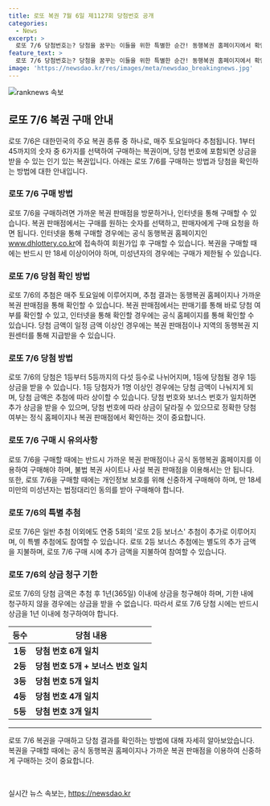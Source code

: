 ```yaml
---
title: 로또 복권 7월 6일 제1127회 당첨번호 공개
categories:
  - News
excerpt: >
  로또 7/6 당첨번호는? 당첨을 꿈꾸는 이들을 위한 특별한 순간! 동행복권 홈페이지에서 확인하세요. www.dhlottery.co.kr
feature_text: >
  로또 7/6 당첨번호는? 당첨을 꿈꾸는 이들을 위한 특별한 순간! 동행복권 홈페이지에서 확인하세요. www.dhlottery.co.kr
image: 'https://newsdao.kr/res/images/meta/newsdao_breakingnews.jpg'
---
```


<p><img src="https://newsdao.kr/res/images/meta/newsdao_breakingnews.jpg" alt="ranknews 속보" /></p>

<h2 data-ke-size="size26">로또 7/6 복권 구매 안내</h2>

<p data-ke-size="size16">로또 7/6은 대한민국의 주요 복권 종류 중 하나로, 매주 토요일마다 추첨됩니다. 1부터 45까지의 숫자 중 6가지를 선택하여 구매하는 복권이며, 당첨 번호에 포함되면 상금을 받을 수 있는 인기 있는 복권입니다. 아래는 로또 7/6를 구매하는 방법과 당첨을 확인하는 방법에 대한 안내입니다.</p>

<h3><b>로또 7/6 구매 방법</b></h3>

<p data-ke-size="size16">로또 7/6을 구매하려면 가까운 복권 판매점을 방문하거나, 인터넷을 통해 구매할 수 있습니다. 복권 판매점에서는 구매를 원하는 숫자를 선택하고, 판매자에게 구매 요청을 하면 됩니다. 인터넷을 통해 구매할 경우에는 공식 동행복권 홈페이지인 <a href="https://www.dhlottery.co.kr">www.dhlottery.co.kr</a>에 접속하여 회원가입 후 구매할 수 있습니다. 복권을 구매할 때에는 반드시 만 18세 이상이어야 하며, 미성년자의 경우에는 구매가 제한될 수 있습니다.</p>

<h3><b>로또 7/6 당첨 확인 방법</b></h3>

<p data-ke-size="size16">로또 7/6의 추첨은 매주 토요일에 이루어지며, 추첨 결과는 동행복권 홈페이지나 가까운 복권 판매점을 통해 확인할 수 있습니다. 복권 판매점에서는 판매기를 통해 바로 당첨 여부를 확인할 수 있고, 인터넷을 통해 확인할 경우에는 공식 홈페이지를 통해 확인할 수 있습니다. 당첨 금액이 일정 금액 이상인 경우에는 복권 판매점이나 지역의 동행복권 지원센터를 통해 지급받을 수 있습니다.</p>

<h3><b>로또 7/6 당첨 방법</b></h3>

<p data-ke-size="size16">로또 7/6의 당첨은 1등부터 5등까지의 다섯 등수로 나뉘어지며, 1등에 당첨될 경우 1등 상금을 받을 수 있습니다. 1등 당첨자가 1명 이상인 경우에는 당첨 금액이 나눠지게 되며, 당첨 금액은 추첨에 따라 상이할 수 있습니다. 당첨 번호와 보너스 번호가 일치하면 추가 상금을 받을 수 있으며, 당첨 번호에 따라 상금이 달라질 수 있으므로 정확한 당첨 여부는 정식 홈페이지나 복권 판매점에서 확인하는 것이 중요합니다.</p>

<h3><b>로또 7/6 구매 시 유의사항</b></h3>

<p data-ke-size="size16">로또 7/6을 구매할 때에는 반드시 가까운 복권 판매점이나 공식 동행복권 홈페이지를 이용하여 구매해야 하며, 불법 복권 사이트나 사설 복권 판매점을 이용해서는 안 됩니다. 또한, 로또 7/6을 구매할 때에는 개인정보 보호를 위해 신중하게 구매해야 하며, 만 18세 미만의 미성년자는 법정대리인 동의를 받아 구매해야 합니다.</p>

<h3><b>로또 7/6의 특별 추첨</b></h3>

<p data-ke-size="size16">로또 7/6은 일반 추첨 이외에도 연중 5회의 '로또 2등 보너스' 추첨이 추가로 이루어지며, 이 특별 추첨에도 참여할 수 있습니다. 로또 2등 보너스 추첨에는 별도의 추가 금액을 지불하며, 로또 7/6 구매 시에 추가 금액을 지불하여 참여할 수 있습니다.</p>

<h3><b>로또 7/6의 상금 청구 기한</b></h3>

<p data-ke-size="size16">로또 7/6의 당첨 금액은 추첨 후 1년(365일) 이내에 상금을 청구해야 하며, 기한 내에 청구하지 않을 경우에는 상금을 받을 수 없습니다. 따라서 로또 7/6 당첨 시에는 반드시 상금을 1년 이내에 청구하여야 합니다.</p>

<table>
    <thead>
        <tr>
            <th>등수</th>
            <th>당첨 내용</th>
        </tr>
    </thead>
    <tbody>
        <tr>
            <td style="text-align: center; height: 17px;"><b>1등</b></td>
            <td><b>당첨 번호 6개 일치</b></td>
        </tr>
        <tr>
            <td style="text-align: center; height: 17px;"><b>2등</b></td>
            <td><b>당첨 번호 5개 + 보너스 번호 일치</b></td>
        </tr>
        <tr>
            <td style="text-align: center; height: 17px;"><b>3등</b></td>
            <td><b>당첨 번호 5개 일치</b></td>
        </tr>
        <tr>
            <td style="text-align: center; height: 17px;"><b>4등</b></td>
            <td><b>당첨 번호 4개 일치</b></td>
        </tr>
        <tr>
            <td style="text-align: center; height: 17px;"><b>5등</b></td>
            <td><b>당첨 번호 3개 일치</b></td>
        </tr>
    </tbody>
</table>

<hr>

<p data-ke-size="size16">로또 7/6 복권을 구매하고 당첨 결과를 확인하는 방법에 대해 자세히 알아보았습니다. 복권을 구매할 때에는 공식 동행복권 홈페이지나 가까운 복권 판매점을 이용하여 신중하게 구매하는 것이 중요합니다.</p>

<p data-ke-size="size16">&nbsp;</p>
실시간 뉴스 속보는, <a href="https://newsdao.kr" rel="dofollow">https://newsdao.kr</a>


